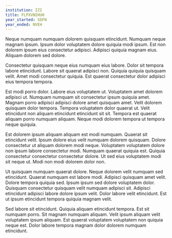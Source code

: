 ```yaml
---
institution: IZI
title: FLPXVNIHUH
year_started: SDFN
year_ended: NVEH
---
```


Neque numquam numquam dolorem quisquam etincidunt. Numquam neque magnam ipsum. Ipsum dolor voluptatem dolore quiquia modi ipsum. Est non dolorem ipsum eius consectetur adipisci. Adipisci quiquia magnam eius. Aliquam dolorem sed dolore.

Consectetur quisquam neque eius numquam eius labore. Dolor sit tempora labore etincidunt. Labore sit quaerat adipisci non. Quiquia quiquia quisquam velit. Amet modi consectetur quiquia. Est quaerat consectetur dolor adipisci eius tempora tempora.

Est modi porro dolor. Labore eius voluptatem ut. Voluptatem amet dolorem adipisci ut. Numquam numquam sit consectetur ipsum quiquia amet. Magnam porro adipisci adipisci dolore amet quisquam amet. Velit dolorem quisquam dolor tempora. Tempora voluptatem dolor quaerat ut. Velit etincidunt non aliquam etincidunt etincidunt sit sit. Tempora est quaerat aliquam porro numquam aliquam. Neque modi dolorem tempora ut tempora neque quiquia.

Est dolorem ipsum aliquam aliquam est modi numquam. Quaerat sit etincidunt velit. Ipsum dolore eius velit numquam dolorem quisquam. Dolore consectetur ut aliquam dolorem modi neque. Voluptatem voluptatem dolore non ipsum labore consectetur modi. Numquam quaerat quiquia est. Quiquia consectetur consectetur consectetur dolore. Ut sed eius voluptatem modi sit neque ut. Modi non modi dolorem dolor non.

Ut quisquam numquam quaerat dolore. Neque dolorem velit numquam sed etincidunt. Quaerat numquam est labore modi. Adipisci quisquam amet velit. Dolore tempora quiquia sed. Ipsum ipsum sed dolore voluptatem dolor. Quisquam consectetur quisquam velit numquam adipisci sit. Adipisci etincidunt adipisci labore dolore ipsum velit. Dolor labore velit etincidunt. Est ut ipsum etincidunt tempora quiquia magnam velit.

Sed labore sit etincidunt. Quiquia aliquam etincidunt tempora. Est sit numquam porro. Sit magnam numquam aliquam. Velit ipsum aliquam velit voluptatem ipsum aliquam. Est quaerat voluptatem voluptatem non quiquia neque est. Dolor labore tempora magnam dolor dolorem numquam etincidunt.
    